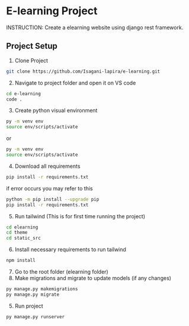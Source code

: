 # E-learning Project

INSTRUCTION: Create a elearning website using django rest framework.

## Project Setup
1. Clone Project
```bash
git clone https://github.com/Isagani-lapira/e-learning.git
```

2. Navigate to project folder and open it on VS code
```bash
cd e-learning
code .
```

3. Create python visual environment
```bash
py -m venv env
source env/scripts/activate
```
or
```bash
py -m venv env
source env/scripts/activate
```
4. Download all requirements
```bash
pip install -r requirements.txt
```
if error occurs you may refer to this
```bash
python -m pip install --upgrade pip
pip install -r requirements.txt
```

5. Run tailwind (This is for first time running the project)
```bash
cd elearning
cd theme
cd static_src
```
6. Install necessary requirements to run tailwind
```bash
npm install
```

7. Go to the root folder (elearning folder)
8. Make migrations and migrate to update models (if any changes)
```bash
py manage.py makemigrations
py manage.py migrate
```
5. Run project
```bash
py manage.py runserver
```

